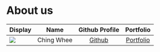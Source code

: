 # About us

Display |    Name    | Github Profile | Portfolio 
--------|:----------:|:--------------:|:---------:
![](https://via.placeholder.com/100.png?text=Photo) | Ching Whee | [Github](https://github.com/ChingWhee) | [Portfolio](docs/team/johndoe.md)

